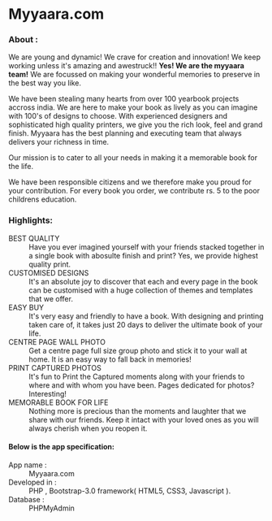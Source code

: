 # Myyaara.com

<h3>About :</h3>
We are young and dynamic! We crave for creation and innovation! We keep working unless it's amazing and awestruck!! <b>Yes! We are the myyaara team!</b>
We are focussed on making your wonderful memories to preserve in the best way you like.

We have been stealing many hearts from over 100 yearbook projects accross india. We are here to make your book as lively as you can imagine with 100's of designs to choose. With experienced designers and sophisticated high quality printers, we give you the rich look, feel and grand finish. Myyaara has the best planning and executing team that always delivers your richness in time.

Our mission is to cater to all your needs in making it a memorable book for the life.

We have been responsible citizens and we therefore make you proud for your contribution. For every book you order, we contribute rs. 5 to the poor childrens education.

<b><h3>Highlights:</b></h3>
<dl>
  <dt>BEST QUALITY</dt>
  <dd>Have you ever imagined yourself with your friends stacked together in a single book with abosulte finish and print? Yes, we provide highest quality print.</dd>
  <dt>CUSTOMISED DESIGNS</dt>
  <dd>It's an absolute joy to discover that each and every page in the book can be customised with a huge collection of themes and templates that we offer.</dd>
  <dt>EASY BUY</dt>
  <dd>It's very easy and friendly to have a book. With designing and printing taken care of, it takes just 20 days to deliver the ultimate book of your life.</dd>
  <dt>CENTRE PAGE WALL PHOTO</dt>
  <dd>Get a centre page full size group photo and stick it to your wall at home. It is an easy way to fall back in memories!</dd>
  <dt>PRINT CAPTURED PHOTOS</dt>
  <dd>It's fun to Print the Captured moments along with your friends to where and with whom you have been. Pages dedicated for photos? Interesting!</dd>
  <dt>MEMORABLE BOOK FOR LIFE</dt>
  <dd>Nothing more is precious than the moments and laughter that we share with our friends. Keep it intact with your loved ones as you will always cherish when you reopen it.</dd>
</dl>

<b><h4>Below is the app specification:</b></h4>
<dl>
  <dt>App name      : </dt>
  <dd>Myyaara.com</dd>
  <dt>Developed in :</dt>
  <dd>PHP , Bootstrap-3.0 framework( HTML5, CSS3, Javascript ).</dd>
  <dt>Database        :</dt>
  <dd>PHPMyAdmin</dd>
</dl>
